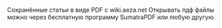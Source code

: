 Сохранённые статьи в виде PDF с wiki.aeza.net
Открывать пдф файлы можно через бесплатную программу SumatraPDF или любую другую.
